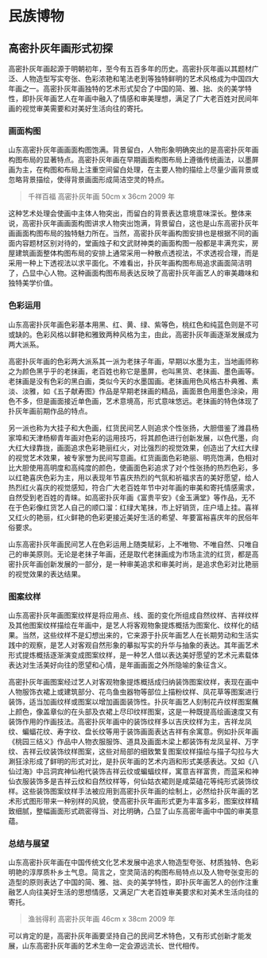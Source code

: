 # 民族博物

## 高密扑灰年画形式初探

高密扑灰年画起源于明朝初年，至今有五百多年的历史。高密扑灰年画以其题材广泛、人物造型写实夸张、色彩浓艳和笔法老到等独特鲜明的艺术风格成为中国四大年画之一。高密扑灰年画独特的艺术形式契合了中国的简、雅、拙、炎的美学特性，即扑灰年画艺人在年画中融入了情感和审美理想，满足了广大老百姓对民间年画的视觉审美需要和对美好生活向往的寄托。

### 画面构图

山东高密扑灰年画画面构图饱满。背景留白，人物形象明确突出的是高密扑灰年画构图布局的显著特点。高密扑灰年画在早期画面构图布局上遵循传统画法，以墨屏画为主，在构图和布局上注重空间留白处理，在主要人物的描绘上尽量少画背景或忽略背景描绘，使得背景画面形成简洁空灵的特点。

> 千祥百福   高密扑灰年画   50cm x 36cm   2009 年

这种艺术处理会使画中主体人物突出，而留白的背景表达意境意味深长。整体来说，高密扑灰年画画面构图讲求人物突出饱满，背景留白，这也是山东高密扑灰年画画面构图布局的独特魅力所在。当然，高密扑灰年画构图安排也是根据不同的画面内容题材区别对待的，堂画烛子和文武财神类的画面构图一般都是丰满充实，房屋建筑画面整体构图布局的安排上通常采用一种散点透视法，不求透视合理，而是采用一种上下透视法以求平面化。不难看出，扑灰年画构图布局追求画面简洁明了，凸显中心人物。这种画面构图布局表达反映了高密扑灰年画艺人的审美趣味和独特美学价值。

### 色彩运用

山东高密扑灰年画色彩基本用黑、红、黄、绿、紫等色，桃红色和纯蓝色则是不可或缺的。色彩风格以鲜艳和雅致两种风格为主，由此，高密扑灰年画逐渐发展成为两大派系。

高密扑灰年画的色彩两大派系其一派为老抹子年画，早期以水墨为主，当地画师称之为颜色黑乎乎的老抹画，老百姓也称它是墨屏，也叫黑货、老抹画、墨色画等。老抹画是没有色彩的黑白画，类似今天的水墨国画。老抹画用色风格古朴典雅、素淡、淡雅，如《五子献寿图》作品是早期老抹画的精品，画面景色用墨色涂染，用色不多，但是画面接近单色画，艺术意境高，形式意味悠远。老抹画的特色体现了扑灰年画前期作品的特点。

另一派也称为大挂子和大色画，红货民间艺人则追求个性张扬，大胆借鉴了潍县杨家埠和天津杨柳青年画对色彩的运用技巧，将其颜色进行创新发展，以色代墨，向大红大绿靠拢，画面追求色彩艳丽红火，对比强烈的视觉效果，创造出了大红大绿的视觉艺术效果，被专家誉为民间写意画。红货画面色彩艳丽、明亮饱满，色相对比大胆使用高明度和高纯度的颜色，使画面色彩追求了对个性张扬的热烈色彩，多以红艳喜庆色彩为主，用以表现年节喜庆热烈的气氛和祈福求吉的美好愿望，给人热烈红火喜庆的视觉感知，符合广大老百姓年节中对年画的审美和寄托情感需求，自然受到老百姓的青睐。如高密扑灰年画《富贵平安》《金玉满堂》等作品，无不在于色彩像红货艺人自己的顺口溜：红绿大笔抹，市上好销货，庄户墙上挂。喜祥又红火的艳丽，红火鲜艳的色彩更接近美好生活的希望、年要富裕喜庆年的民俗年俗要求。

山东高密扑灰年画民间艺人在色彩运用上随类赋彩，上不唯物、不唯自然、只唯自己的审美原则。无论是老抹子年画，还是取代老抹画成为市场主流的红货，都是高密扑灰年画创新发展的一部分，是一种审美追求和审美时尚，是追求色彩对比艳丽的视觉效果的表达结果。

### 图案纹样

山东高密扑灰年画图案纹样是将应用点、线、面的变化所组成自然纹样、吉祥纹样及其他图案纹样描绘在年画中，是艺人将客观物象提炼概括为图案化、纹样化的结果。当然，这些纹样不是幻想出来的，它来源于扑灰年画艺人在长期劳动和生活实践中的观察，是艺人对客观自然形象的摹拟写实的升华与抽象的表达。其年画艺术形式提炼概括逐渐演变成图案纹样，是一种艺人借以表达美好愿望的艺术元素载体表达对生活美好向往的愿望和心情，是年画画面之外所隐喻的象征含义。

高密扑灰年画图案经过艺人对客观物象提炼概括成归纳装饰图案纹样，表现在画中人物服饰衣裙上或建筑部分、花鸟鱼虫器物等部位上描粉纹样、凤花草等图案进行装饰，适当加画纹样或图案以增加画面装饰性。扑灰年画艺人刻制花卉纹样图案蘸上颜色，像盖章似的在头部及衣裙上尽印纹样图案，这是一种既提高绘画速度又有装饰作用的作画技法。高密扑灰年画中的装饰纹样多以吉庆纹样为主，吉祥龙凤纹、蝙蝠花纹、寿字纹、盘长纹等用于装饰画面表达吉祥有余寓意。例如扑灰年画《桃园三结义》作品中人物衣服服饰、道具及画面木梁上都装饰有龙凤呈祥、万字纹、吉祥云纹装饰纹样图案，这些对局部的细致繁复图案纹样描绘与描子勾拉与大涮狂涂形成了鲜明的形式对比，是扑灰年画的艺术内涵和形式美感表达。又如《八仙过海》中吕洞宾神仙袍代装饰吉祥云纹或蝙蝠纹样，寓意吉祥富贵，而蓝采和神仙衣服装饰多是吉祥云纹和自然纹样等，何仙姑衣裙则是咸菜磕花等纯形式装饰纹样。这些装饰图案纹样手法被应用到高密扑灰年画的绘制上，必然给扑灰年画的艺术形式图形带来一种别样的风貌，使高密扑灰年画形式更为丰富多彩，图案纹样精致细腻，整幅画面形式疏密得当、对比明确，凸显了山东高密年画中中国的审美意蕴。

### 总结与展望

山东高密扑灰年画在中国传统文化艺术发展中追求人物造型夸张、材质独特、色彩明艳的淳厚质朴乡土气息。简言之，空灵简洁的构图布局特点以及人物夸张变形的造型的原则表达了中国的简、雅、拙、炎的美学特性，即扑灰年画艺人的创作注重融艺人向往美好生活的思想情感，又满足广大老百姓审美要求和对美术生活向往的寄托。

> 渔翁得利   高密扑灰年画   46cm x 38cm   2009 年

可以肯定的是，高密扑灰年画要坚持自己的民间艺术特色，又有形式创新才能发展，山东高密扑灰年画的艺术生命一定会源远流长、世代相传。
